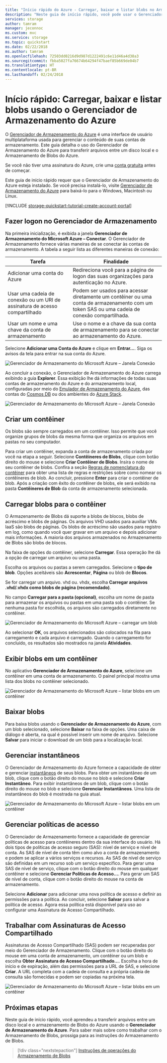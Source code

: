 ```yaml
---
title: "Início rápido do Azure - Carregar, baixar e listar blobs no Armazenamento do Azure usando o Gerenciador de Armazenamento do Azure | Microsoft Docs"
description: "Neste guia de início rápido, você pode usar o Gerenciador de Armazenamento do Azure para criar uma conta de armazenamento e um contêiner. Em seguida, use o Gerenciador de Armazenamento do Azure para carregar um blob no Armazenamento do Azure, baixar um blob e listar os blobs em um contêiner."
services: storage
author: tamram
manager: jeconnoc
ms.custom: mvc
ms.service: storage
ms.topic: quickstart
ms.date: 02/22/2018
ms.author: tamram
ms.openlocfilehash: 72503dd0216d9d987d1222491c6e11d46a4d38a3
ms.sourcegitcommit: fbba5027fa76674b64294f47baef85b669de04b7
ms.translationtype: HT
ms.contentlocale: pt-BR
ms.lasthandoff: 02/24/2018
---
```

# <a name="quickstart-upload-download-and-list-blobs-using-azure-storage-explorer"></a>Início rápido: Carregar, baixar e listar blobs usando o Gerenciador de Armazenamento do Azure

O [Gerenciador de Armazenamento do Azure](https://azure.microsoft.com/features/storage-explorer/) é uma interface de usuário multiplataforma usada para gerenciar o conteúdo de suas contas de armazenamento. Este guia detalha o uso do Gerenciador de Armazenamento do Azure para transferir arquivos entre um disco local e o Armazenamento de Blobs do Azure.

Se você não tiver uma assinatura do Azure, crie uma [conta gratuita](https://azure.microsoft.com/free/?WT.mc_id=A261C142F) antes de começar.

Este guia de início rápido requer que o Gerenciador de Armazenamento do Azure esteja instalado. Se você precisa instalá-lo, visite [Gerenciador de Armazenamento do Azure](https://azure.microsoft.com/features/storage-explorer/) para baixá-lo para o Windows, Macintosh ou Linux.

[!INCLUDE [storage-quickstart-tutorial-create-account-portal](../../../includes/storage-quickstart-tutorial-create-account-portal.md)]

## <a name="log-in-to-storage-explorer"></a>Fazer logon no Gerenciador de Armazenamento

Na primeira inicialização, é exibida a janela **Gerenciador de Armazenamento do Microsoft Azure – Conectar**. O Gerenciador de Armazenamento fornece várias maneiras de se conectar às contas de armazenamento. A tabela a seguir lista as diferentes maneiras de conexão:

|Tarefa|Finalidade|
|---|---|
|Adicionar uma conta do Azure | Redireciona você para a página de logon das suas organizações para autenticação no Azure. |
|Usar uma cadeia de conexão ou um URI de assinatura de acesso compartilhado | Podem ser usados para acessar diretamente um contêiner ou uma conta de armazenamento com um token SAS ou uma cadeia de conexão compartilhada. |
|Usar um nome e uma chave da conta de armazenamento| Use o nome e a chave da sua conta de armazenamento para se conectar ao armazenamento do Azure.|

Selecione **Adicionar uma Conta do Azure** e clique em **Entrar...**. Siga os avisos da tela para entrar na sua conta do Azure.

![Gerenciador de Armazenamento do Microsoft Azure – Janela Conexão](media/storage-quickstart-blobs-storage-explorer/connect.png)

Ao concluir a conexão, o Gerenciador de Armazenamento do Azure carrega exibindo a guia **Explorer**. Essa exibição lhe dá informações de todas suas contas de armazenamento do Azure e do armazenamento local, configuradas por meio do [Emulador de Armazenamento do Azure](../common/storage-use-emulator.md?toc=%2fazure%2fstorage%2fblobs%2ftoc.json), das contas do [Cosmos DB](../../cosmos-db/storage-explorer.md?toc=%2fazure%2fstorage%2fblobs%2ftoc.json) ou dos ambientes do [Azure Stack](../../azure-stack/user/azure-stack-storage-connect-se.md?toc=%2fazure%2fstorage%2fblobs%2ftoc.json).

![Gerenciador de Armazenamento do Microsoft Azure – Janela Conexão](media/storage-quickstart-blobs-storage-explorer/mainpage.png)

## <a name="create-a-container"></a>Criar um contêiner

Os blobs são sempre carregados em um contêiner. Isso permite que você organize grupos de blobs da mesma forma que organiza os arquivos em pastas no seu computador.

Para criar um contêiner, expanda a conta de armazenamento criada por você na etapa a seguir. Selecione **Contêineres de Blobs**, clique com botão direito do mouse e selecione **Criar Contêiner de Blobs**. Insira o nome de seu contêiner de blobs. Confira a seção [Regras de nomenclatura do contêiner](storage-dotnet-how-to-use-blobs.md#create-a-container) para obter uma lista de regras e restrições sobre como nomear os contêineres de blob. Ao concluir, pressione **Enter** para criar o contêiner de blob. Após a criação com êxito do contêiner de blobs, ele será exibido na pasta **Contêineres de Blob** da conta de armazenamento selecionada.

## <a name="upload-blobs-to-the-container"></a>Carregar blobs para o contêiner

O Armazenamento de Blobs dá suporte a blobs de blocos, blobs de acréscimo e blobs de páginas. Os arquivos VHD usados para auxiliar VMs IaaS são blobs de páginas. Os blobs de acréscimo são usados para registro em log, como quando você quer gravar em um arquivo e depois adicionar mais informações. A maioria dos arquivos armazenados no Armazenamento de Blobs são blobs de blocos.

Na faixa de opções do contêiner, selecione **Carregar**. Essa operação lhe dá a opção de carregar um arquivo ou uma pasta.

Escolha os arquivos ou pastas a serem carregados. Selecione o **tipo de blob**. Opções aceitáveis são **Acrescentar**, **Página** ou blob de **Blocos**.

Se for carregar um arquivo. vhd ou. vhdx, escolha **Carregar arquivos .vhd/.vhdx como blobs de página (recomendado)**.

No campo **Carregar para a pasta (opcional)**, escolha um nome de pasta para armazenar os arquivos ou pastas em uma pasta sob o contêiner. Se nenhuma pasta for escolhida, os arquivos são carregados diretamente no contêiner.

![Gerenciador de Armazenamento do Microsoft Azure – carregar um blob](media/storage-quickstart-blobs-storage-explorer/uploadblob.png)

Ao selecionar **OK**, os arquivos selecionados são colocados na fila para carregamento e cada arquivo é carregado. Quando o carregamento for concluído, os resultados são mostrados na janela **Atividades**.

## <a name="view-blobs-in-a-container"></a>Exibir blobs em um contêiner

No aplicativo **Gerenciador de Armazenamento do Azure**, selecione um contêiner em uma conta de armazenamento. O painel principal mostra uma lista dos blobs no contêiner selecionado.

![Gerenciador de Armazenamento do Microsoft Azure – listar blobs em um contêiner](media/storage-quickstart-blobs-storage-explorer/listblobs.png)

## <a name="download-blobs"></a>Baixar blobs

Para baixa blobs usando o **Gerenciador de Armazenamento do Azure**, com um blob selecionado, selecione **Baixar** na faixa de opções. Uma caixa de diálogo é aberta, na qual é possível inserir um nome de arquivo. Selecione **Salvar** para iniciar o download de um blob para a localização local.

## <a name="manage-snapshots"></a>Gerenciar instantâneos

O Gerenciador de Armazenamento do Azure fornece a capacidade de obter e gerenciar [instantâneos](storage-blob-snapshots.md) de seus blobs. Para obter um instantâneo de um blob, clique com o botão direito do mouse no blob e selecione **Criar Instantâneo**. Para exibir instantâneos de um blob, clique com o botão direito do mouse no blob e selecione **Gerenciar Instantâneos**. Uma lista de instantâneos do blob é mostrada na guia atual.

![Gerenciador de Armazenamento do Microsoft Azure – listar blobs em um contêiner](media/storage-quickstart-blobs-storage-explorer/snapshots.png)

## <a name="manage-access-policies"></a>Gerenciar políticas de acesso

O Gerenciador de Armazenamento fornece a capacidade de gerenciar políticas de acesso para contêineres dentro da sua interface do usuário. Há dois tipos de políticas de acesso seguro (SAS): nível de serviço e nível de conta. As SAS de nível de conta têm como alvo a conta de armazenamento e podem se aplicar a vários serviços e recursos. As SAS de nível de serviço são definidas em um recurso sob um serviço específico. Para gerar uma SAS de nível de serviço, clique com o botão direito do mouse em qualquer contêiner e selecione **Gerenciar Políticas de Acesso...**. Para gerar um SAS de nível de conta, clique com o botão direito do mouse na conta de armazenamento.

Selecione **Adicionar** para adicionar uma nova política de acesso e definir as permissões para a política. Ao concluir, selecione **Salvar** para salvar a política de acesso. Agora essa política está disponível para uso ao configurar uma Assinatura de Acesso Compartilhado.

## <a name="work-with-shared-access-signatures"></a>Trabalhar com Assinaturas de Acesso Compartilhado

Assinaturas de Acesso Compartilhado (SAS) podem ser recuperadas por meio do Gerenciador de Armazenamento. Clique com o botão direito do mouse em uma conta de armazenamento, um contêiner ou um blob e escolha **Obter Assinatura de Acesso Compartilhado...**. Escolha a hora de início e de expiração, além das permissões para a URL de SAS, e selecione **Criar**. A URL completa com a cadeia de consulta e a própria cadeia de consulta são fornecidas e podem ser copiadas na próxima tela.

![Gerenciador de Armazenamento do Microsoft Azure – listar blobs em um contêiner](media/storage-quickstart-blobs-storage-explorer/sharedaccesssignature.png)

## <a name="next-steps"></a>Próximas etapas

Neste guia de início rápido, você aprendeu a transferir arquivos entre um disco local e o armazenamento de Blobs do Azure usando o **Gerenciador de Armazenamento do Azure**. Para saber mais sobre como trabalhar com o Armazenamento de Blobs, prossiga para as instruções do Armazenamento de Blobs.

> [!div class="nextstepaction"]
> [Instruções de operações do Armazenamento de Blobs](storage-how-to-use-blobs-powershell.md)
